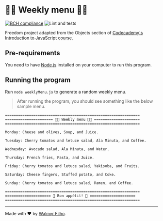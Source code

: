 # 👩‍🍳 Weekly menu 👨‍🍳

[![BCH compliance](https://bettercodehub.com/edge/badge/wlsf82/meal-maker?branch=master)](https://bettercodehub.com/) ![Lint and tests](https://github.com/wlsf82/meal-maker/workflows/Lint%20and%20tests/badge.svg)

Freedom project adapted from the Objects section of [Codecademy's Introduction to JavaScript](https://www.codecademy.com/learn/introduction-to-javascript) course.

## Pre-requirements

You need to have [Node.js](https://nodejs.org/en/) installed on your computer to run this program.

## Running the program

Run `node weeklyMenu.js` to generate a random weekly menu.

> After running the program, you should see something like the below sample menu.

```
==============================================================
====================== 🧑‍🍳 Weekly menu 👩‍🍳 =====================
==============================================================

Monday: Cheese and olives, Soup, and Juice.

Tuesday: Cherry tomatos and letuce salad, Ala Minuta, and Coffee.

Wednesday: Avocado salad, Ala Minuta, and Water.

Thursday: French fries, Pasta, and Juice.

Friday: Cherry tomatos and letuce salad, Yakisoba, and Fruits.

Saturday: Cheese fingers, Stuffed potato, and Coke.

Sunday: Cherry tomatos and letuce salad, Ramen, and Coffee.

==============================================================
===================== 🥐 Bon appétit! 🥪 =====================
==============================================================
```

___
Made with ❤️ by [Walmyr Filho](https://walmyr-filho.com).